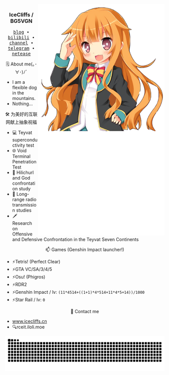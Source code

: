 <div align="right">
  <img align='right' src='https://github.com/icecliffs/icecliffs/blob/master/assets/Amatsuka-Mao.png' width='400px'>  
  <img align='right' src='https://github.com/icecliffs/icecliffs/blob/master/metrics.classic.svg' width='400px'>
</div>

<div align="left">
  <h3 align="center"> IceCliffs / BG5VGN</h3>
  
  <p align="center">
    <samp>
      <a href="https://iloli.moe/">blog</a> ∙
      <a href="https://space.bilibili.com/28645589">bilibili</a> ∙
      <a href="https://t.me/o_OOv0">channel</a> ∙
      <a href="https://t.me/icecliffs">telegram</a> ∙
      <a href="https://music.163.com/#/artist?id=51382584">netease</a>
    </samp>
  </p>
  
  <p align="center">
  🗒 About me(｡･∀･)ﾉﾞ
  </p>
  
  - I am a flexible dog in the mountains.
  - Nothing...
  
  <p align="center">
  🛠 为美好的互联网献上抽象祝福
  </p>
  
  - 💻 Teyvat superconductivity test
  - 🌐 Void Terminal Penetration Test
  - 🔧 Hilichurl and God confrontation study
  - 📡 Long-range radio transmission studies
  - 🗡 Research on Offensive and Defensive Confrontation in the Teyvat Seven Continents
  
  <p align="center">
  📫 Games (Genshin Impact launcher!)
  </p>
  
  - ⚡Tetris! (Perfect Clear)
  - ⚡GTA VC/SA/3/4/5
  - ⚡Osu! (Phigros)
  - ⚡RDR2
  - ⚡Genshin Impact / lv: `(11*4514+((1+1)*4*514+11*4*5+14))/1000`
  - ⚡Star Rail / lv: `0`
  
  <p align="center">
  📧 Contact me
  </p>
  
  - www.icecliffs.cn
  - 🔍rceit.iloli.moe
  
  <picture>
    <source
      media="(prefers-color-scheme: dark)"
      srcset="https://raw.githubusercontent.com/icecliffs/icecliffs/output/github-contribution-grid-snake.svg"
    />
    <source
      media="(prefers-color-scheme: light)"
      srcset="https://raw.githubusercontent.com/icecliffs/icecliffs/output/github-contribution-grid-snake.svg"
    />
    <img
      alt="github contribution grid snake animation"
      src="https://raw.githubusercontent.com/icecliffs/icecliffs/output/github-contribution-grid-snake.svg"
    />
  </picture>
</div>

